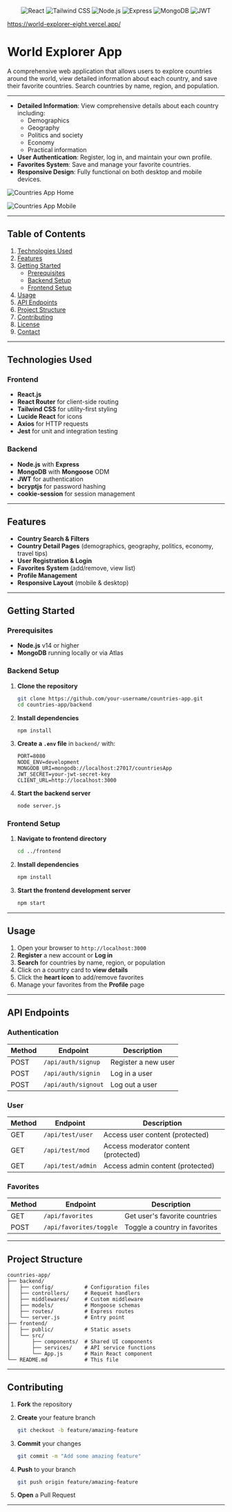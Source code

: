 
<!-- Centered Core Technologies Badges -->
<div align="center">

![React](https://img.shields.io/badge/React-20232A?style=for-the-badge&logo=react&logoColor=61DAFB)
![Tailwind CSS](https://img.shields.io/badge/Tailwind_CSS-38B2AC?style=for-the-badge&logo=tailwind-css&logoColor=white)
![Node.js](https://img.shields.io/badge/Node.js-339933?style=for-the-badge&logo=nodedotjs&logoColor=white)
![Express](https://img.shields.io/badge/Express-000000?style=for-the-badge&logo=express&logoColor=white)
![MongoDB](https://img.shields.io/badge/MongoDB-47A248?style=for-the-badge&logo=mongodb&logoColor=white)
![JWT](https://img.shields.io/badge/JWT-000000?style=for-the-badge&logo=json-web-tokens&logoColor=white)

</div>

https://world-explorer-eight.vercel.app/

# World Explorer App

A comprehensive web application that allows users to explore countries around the world, view detailed information about each country, and save their favorite countries. Search countries by name, region, and population.

---

- **Detailed Information**: View comprehensive details about each country including:
  - Demographics
  - Geography
  - Politics and society
  - Economy
  - Practical information
- **User Authentication**: Register, log in, and maintain your own profile.
- **Favorites System**: Save and manage your favorite countries.
- **Responsive Design**: Fully functional on both desktop and mobile devices.

![Countries App Home](https://github.com/user-attachments/assets/70d64596-738c-4a7b-a561-608e2364b8b0)

![Countries App Mobile](https://github.com/user-attachments/assets/7a67378a-0dee-4e33-a9a9-0ba448cb47cd)


---

## Table of Contents

1. [Technologies Used](#technologies-used)  
2. [Features](#features)  
3. [Getting Started](#getting-started)  
   - [Prerequisites](#prerequisites)  
   - [Backend Setup](#backend-setup)  
   - [Frontend Setup](#frontend-setup)  
4. [Usage](#usage)  
5. [API Endpoints](#api-endpoints)  
6. [Project Structure](#project-structure)  
7. [Contributing](#contributing)  
8. [License](#license)  
9. [Contact](#contact)  

---

## Technologies Used

### Frontend
- **React.js**  
- **React Router** for client-side routing  
- **Tailwind CSS** for utility-first styling  
- **Lucide React** for icons  
- **Axios** for HTTP requests  
- **Jest** for unit and integration testing  

### Backend
- **Node.js** with **Express**  
- **MongoDB** with **Mongoose** ODM  
- **JWT** for authentication  
- **bcryptjs** for password hashing  
- **cookie-session** for session management  

---

## Features

- **Country Search & Filters**  
- **Country Detail Pages** (demographics, geography, politics, economy, travel tips)  
- **User Registration & Login**  
- **Favorites System** (add/remove, view list)  
- **Profile Management**  
- **Responsive Layout** (mobile & desktop)  

---

## Getting Started

### Prerequisites

- **Node.js** v14 or higher  
- **MongoDB** running locally or via Atlas  

### Backend Setup

1. **Clone the repository**  
   ```bash
   git clone https://github.com/your-username/countries-app.git
   cd countries-app/backend


2. **Install dependencies**

   ```
   npm install
   ```

3. **Create a `.env` file** in `backend/` with:

   ```env
   PORT=8080
   NODE_ENV=development
   MONGODB_URI=mongodb://localhost:27017/countriesApp
   JWT_SECRET=your-jwt-secret-key
   CLIENT_URL=http://localhost:3000
   ```

4. **Start the backend server**

   ```bash
   node server.js
   ```

### Frontend Setup

1. **Navigate to frontend directory**

   ```bash
   cd ../frontend
   ```

2. **Install dependencies**

   ```bash
   npm install
   ```

3. **Start the frontend development server**

   ```bash
   npm start
   ```

---

## Usage

1. Open your browser to `http://localhost:3000`
2. **Register** a new account or **Log in**
3. **Search** for countries by name, region, or population
4. Click on a country card to **view details**
5. Click the **heart icon** to add/remove favorites
6. Manage your favorites from the **Profile** page

---

## API Endpoints

### Authentication

| Method | Endpoint            | Description         |
| ------ | ------------------- | ------------------- |
| POST   | `/api/auth/signup`  | Register a new user |
| POST   | `/api/auth/signin`  | Log in a user       |
| POST   | `/api/auth/signout` | Log out a user      |

### User

| Method | Endpoint          | Description                          |
| ------ | ----------------- | ------------------------------------ |
| GET    | `/api/test/user`  | Access user content (protected)      |
| GET    | `/api/test/mod`   | Access moderator content (protected) |
| GET    | `/api/test/admin` | Access admin content (protected)     |

### Favorites

| Method | Endpoint                | Description                   |
| ------ | ----------------------- | ----------------------------- |
| GET    | `/api/favorites`        | Get user's favorite countries |
| POST   | `/api/favorites/toggle` | Toggle a country in favorites |

---

## Project Structure

```
countries-app/
├── backend/
│   ├── config/          # Configuration files
│   ├── controllers/     # Request handlers
│   ├── middlewares/     # Custom middleware
│   ├── models/          # Mongoose schemas
│   ├── routes/          # Express routes
│   └── server.js        # Entry point
├── frontend/
│   ├── public/          # Static assets
│   └── src/
│       ├── components/  # Shared UI components
│       ├── services/    # API service functions
│       └── App.js       # Main React component
└── README.md            # This file
```

---

## Contributing

1. **Fork** the repository
2. **Create** your feature branch

   ```bash
   git checkout -b feature/amazing-feature
   ```
3. **Commit** your changes

   ```bash
   git commit -m "Add some amazing feature"
   ```
4. **Push** to your branch

   ```bash
   git push origin feature/amazing-feature
   ```
5. **Open** a Pull Request

---


